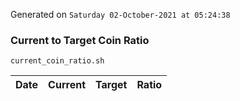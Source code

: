 Generated on `Saturday 02-October-2021 at 05:24:38`

### Current to Target Coin Ratio
`current_coin_ratio.sh`

Date|Current|Target|Ratio
---|---|---|---
